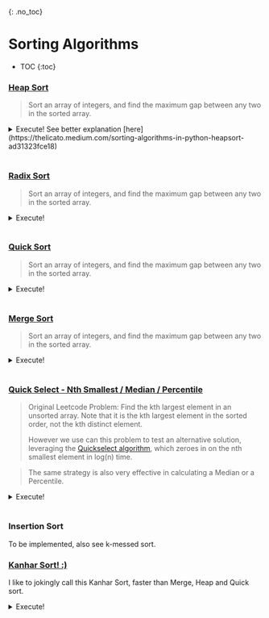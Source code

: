 {: .no_toc}
# Sorting Algorithms

- TOC
{:toc}

### [Heap Sort](https://leetcode.com/problems/maximum-gap/)

> Sort an array of integers, and find the maximum gap between any two in the sorted array.

<details><summary markdown="span">Execute! See better explanation [here](https://thelicato.medium.com/sorting-algorithms-in-python-heapsort-ad31323fce18)</summary>

```python
class Solution:
    def maximumGap(self, nums: List[int]) -> int:
        def max_heapify(array, n, i):
            l = (2*i)+1 # Left(i)
            r = (2*i)+2 # Right(i)
            largest=i
            if l < n and array[l] > array[largest]:
                largest = l
            if r < n and array[r] > array[largest]:
                largest = r
            if largest != i:
                array[i], array[largest] = array[largest], array[i]
                max_heapify(array, n, largest)

        def build_max_heap(array):
            n = len(array)
            for i in range((len(array)//2 + 1), -1, -1):
                max_heapify(array, n, i)

        def heapsort(array):
            build_max_heap(array)
            n = len(array)
            for i in range(n-1, 0, -1):
                array[0], array[i] = array[i], array[0]
                max_heapify(array, i, 0)

            return array    
    
        if len(nums) < 2:
            return 0

        nums = heapsort(nums)
        res = 0
        for i in range(1, len(nums)):
            res = max(nums[i] - nums[i - 1], res)
        return res
```

</details>
<BR>


### [Radix Sort](https://leetcode.com/problems/maximum-gap/)

> Sort an array of integers, and find the maximum gap between any two in the sorted array.

<details><summary markdown="span">Execute!</summary>

```python
class Solution:

    def maximumGap(self, num):
        if len(num) < 2:
            return 0

        num = self.radixSort(num)

        res = 0
        for i in range(1, len(num)):
            res = max(num[i] - num[i - 1], res)
        return res

    def radixSort(self, num):
        for i in range(31):
            onebucket = []
            zerobucket = []
            needle = 1 << i
            for j in range(len(num)):
                if num[j] & needle != 0:
                    onebucket.append(num[j])
                else:
                    zerobucket.append(num[j])
            num = []
            num += zerobucket
            num += onebucket
        return num
```

</details>
<BR>

### [Quick Sort](https://leetcode.com/problems/maximum-gap/)

> Sort an array of integers, and find the maximum gap between any two in the sorted array.

<details><summary markdown="span">Execute!</summary>

```python
class Solution:

    def maximumGap(self, num):
        if len(num) < 2:
            return 0

        num = self.qsort(num)

        res = 0
        for i in range(1, len(num)):
            res = max(num[i] - num[i - 1], res)
        return res

    def qsort(self, L):
        if L == []:
            return []

        P = L[0]
        R = L[1:]

        return self.qsort([x for x in R if x< P])+ [P] + self.qsort([x for x in R if x>=P])
```

</details>
<BR>

### [Merge Sort](https://leetcode.com/problems/maximum-gap/)

> Sort an array of integers, and find the maximum gap between any two in the sorted array.

<details><summary markdown="span">Execute!</summary>

```python
```

</details>
<BR>

### [Quick Select - Nth Smallest / Median / Percentile](https://leetcode.com/problems/kth-largest-element-in-an-array/)

> Original Leetcode Problem: Find the kth largest element in an unsorted array. Note that it is the kth largest element in
the sorted order, not the kth distinct element.
> 
> However we use can this problem to test an alternative solution, leveraging the 
> [Quickselect algorithm](https://en.wikipedia.org/wiki/Quickselect), which zeroes in on the nth smallest element in log(n) time. 

> The same strategy is also very effective in calculating a Median or a Percentile.
 
<details><summary markdown="span">Execute!</summary>

```python
class Solution:
    def findKthLargest(self, nums: List[int], k: int) -> int:
        def findnsmallset(arr, n):
            P = arr[len(arr)//2]
            
            smaller = [x for x in arr if x < P]
            equal = [x for x in arr if x == P]
            bigger = [x for x in arr if x > P]
            
            if n < len(smaller):
                return findnsmallset(smaller,n)
            elif n in range(len(smaller), len(smaller)+len(equal)):
                return P
            else:
                return findnsmallset(bigger,n-(len(smaller)+len(equal)))
          
        if len(nums)==1:
            return nums[0]
        if len(nums)==0:
            return -1
        else:
            return findnsmallset(nums,len(nums)-k)
```

```python
        def median(arr):
            m = len(arr)//2
            if len(arr)%2==1: 
                return findnsmallset(arr,m)
            else:
                return (findnsmallset(arr,m) + findnsmallset(arr,m-1))//2
```

</details>
<BR>

### Insertion Sort
To be implemented, also see k-messed sort.

### [Kanhar Sort! :)](https://leetcode.com/problems/maximum-gap/)

I like to jokingly call this Kanhar Sort, faster than Merge, Heap and Quick sort.

<details><summary markdown="span">Execute!</summary>

```python
class Solution:
    def maximumGap(self, num):
        if len(num) < 2:
            return 0

        num = self.KanharSort(num)
        print(num)
        res = 0
        for i in range(1, len(num)):
            res = max(num[i] - num[i - 1], res)
        return res
    
    def KanharSort(self, nums: List[int]) -> int:
        edges = collections.defaultdict(list)
        indeg = {x: 0 for x in nums}
        
        for a,b, in zip(nums, nums[1:]):
            (a,b) = (a,b) if a <= b else (b,a)
            edges[a].append(b)
            indeg[b]+=1
    
        res = []
        h = [x for x in indeg if indeg[x] == 0] 
        heapq.heapify(h)
        while h:
            curr = heapq.heappop(h)
            res.append(curr)
            for e in edges[curr]:
                indeg[e]-=1
                if indeg[e]==0:
                    heapq.heappush(h, e)
        print(res)
        return res 
```
